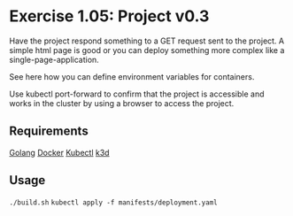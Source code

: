 # Exercise 1.05: Project v0.3

Have the project respond something to a GET request sent to the project. A simple html page is good or you can deploy something more complex like a single-page-application.

See here how you can define environment variables for containers.

Use kubectl port-forward to confirm that the project is accessible and works in the cluster by using a browser to access the project.

## Requirements

[Golang](https://go.dev/doc/install)
[Docker](https://docs.docker.com/engine/install/)
[Kubectl](https://kubernetes.io/docs/reference/kubectl/)
[k3d](https://github.com/rancher/k3d#get)

## Usage
`./build.sh`
`kubectl apply -f manifests/deployment.yaml`